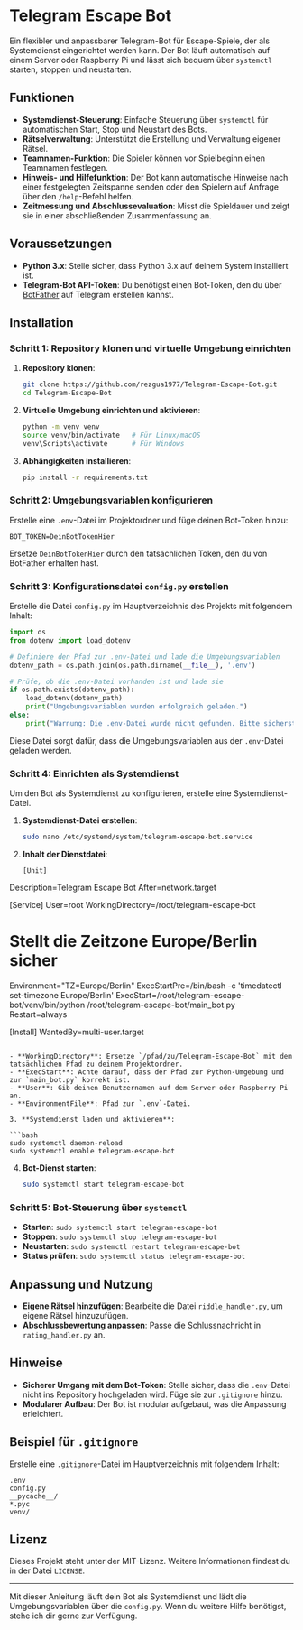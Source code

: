 
# Telegram Escape Bot

Ein flexibler und anpassbarer Telegram-Bot für Escape-Spiele, der als Systemdienst eingerichtet werden kann. Der Bot läuft automatisch auf einem Server oder Raspberry Pi und lässt sich bequem über `systemctl` starten, stoppen und neustarten.

## Funktionen

- **Systemdienst-Steuerung**: Einfache Steuerung über `systemctl` für automatischen Start, Stop und Neustart des Bots.
- **Rätselverwaltung**: Unterstützt die Erstellung und Verwaltung eigener Rätsel.
- **Teamnamen-Funktion**: Die Spieler können vor Spielbeginn einen Teamnamen festlegen.
- **Hinweis- und Hilfefunktion**: Der Bot kann automatische Hinweise nach einer festgelegten Zeitspanne senden oder den Spielern auf Anfrage über den `/help`-Befehl helfen.
- **Zeitmessung und Abschlussevaluation**: Misst die Spieldauer und zeigt sie in einer abschließenden Zusammenfassung an.

## Voraussetzungen

- **Python 3.x**: Stelle sicher, dass Python 3.x auf deinem System installiert ist.
- **Telegram-Bot API-Token**: Du benötigst einen Bot-Token, den du über [BotFather](https://t.me/botfather) auf Telegram erstellen kannst.

## Installation

### Schritt 1: Repository klonen und virtuelle Umgebung einrichten

1. **Repository klonen**:
   ```bash
   git clone https://github.com/rezgua1977/Telegram-Escape-Bot.git
   cd Telegram-Escape-Bot
   ```

2. **Virtuelle Umgebung einrichten und aktivieren**:
   ```bash
   python -m venv venv
   source venv/bin/activate   # Für Linux/macOS
   venv\Scripts\activate      # Für Windows
   ```

3. **Abhängigkeiten installieren**:
   ```bash
   pip install -r requirements.txt
   ```

### Schritt 2: Umgebungsvariablen konfigurieren

Erstelle eine `.env`-Datei im Projektordner und füge deinen Bot-Token hinzu:

```plaintext
BOT_TOKEN=DeinBotTokenHier
```

Ersetze `DeinBotTokenHier` durch den tatsächlichen Token, den du von BotFather erhalten hast.

### Schritt 3: Konfigurationsdatei `config.py` erstellen

Erstelle die Datei `config.py` im Hauptverzeichnis des Projekts mit folgendem Inhalt:

```python
import os
from dotenv import load_dotenv

# Definiere den Pfad zur .env-Datei und lade die Umgebungsvariablen
dotenv_path = os.path.join(os.path.dirname(__file__), '.env')

# Prüfe, ob die .env-Datei vorhanden ist und lade sie
if os.path.exists(dotenv_path):
    load_dotenv(dotenv_path)
    print("Umgebungsvariablen wurden erfolgreich geladen.")
else:
    print("Warnung: Die .env-Datei wurde nicht gefunden. Bitte sicherstellen, dass sie im Verzeichnis vorhanden ist.")
```

Diese Datei sorgt dafür, dass die Umgebungsvariablen aus der `.env`-Datei geladen werden.

### Schritt 4: Einrichten als Systemdienst

Um den Bot als Systemdienst zu konfigurieren, erstelle eine Systemdienst-Datei.

1. **Systemdienst-Datei erstellen**:

   ```bash
   sudo nano /etc/systemd/system/telegram-escape-bot.service
   ```

2. **Inhalt der Dienstdatei**:

   ```plaintext
   [Unit]
Description=Telegram Escape Bot
After=network.target

[Service]
User=root
WorkingDirectory=/root/telegram-escape-bot
# Stellt die Zeitzone Europe/Berlin sicher
Environment="TZ=Europe/Berlin"
ExecStartPre=/bin/bash -c 'timedatectl set-timezone Europe/Berlin'
ExecStart=/root/telegram-escape-bot/venv/bin/python /root/telegram-escape-bot/main_bot.py
Restart=always

[Install]
WantedBy=multi-user.target

   ```

   - **WorkingDirectory**: Ersetze `/pfad/zu/Telegram-Escape-Bot` mit dem tatsächlichen Pfad zu deinem Projektordner.
   - **ExecStart**: Achte darauf, dass der Pfad zur Python-Umgebung und zur `main_bot.py` korrekt ist.
   - **User**: Gib deinen Benutzernamen auf dem Server oder Raspberry Pi an.
   - **EnvironmentFile**: Pfad zur `.env`-Datei.

3. **Systemdienst laden und aktivieren**:

   ```bash
   sudo systemctl daemon-reload
   sudo systemctl enable telegram-escape-bot
   ```

4. **Bot-Dienst starten**:

   ```bash
   sudo systemctl start telegram-escape-bot
   ```

### Schritt 5: Bot-Steuerung über `systemctl`

- **Starten**: `sudo systemctl start telegram-escape-bot`
- **Stoppen**: `sudo systemctl stop telegram-escape-bot`
- **Neustarten**: `sudo systemctl restart telegram-escape-bot`
- **Status prüfen**: `sudo systemctl status telegram-escape-bot`

## Anpassung und Nutzung

- **Eigene Rätsel hinzufügen**: Bearbeite die Datei `riddle_handler.py`, um eigene Rätsel hinzuzufügen.
- **Abschlussbewertung anpassen**: Passe die Schlussnachricht in `rating_handler.py` an.

## Hinweise

- **Sicherer Umgang mit dem Bot-Token**: Stelle sicher, dass die `.env`-Datei nicht ins Repository hochgeladen wird. Füge sie zur `.gitignore` hinzu.
- **Modularer Aufbau**: Der Bot ist modular aufgebaut, was die Anpassung erleichtert.

## Beispiel für `.gitignore`

Erstelle eine `.gitignore`-Datei im Hauptverzeichnis mit folgendem Inhalt:

```plaintext
.env
config.py
__pycache__/
*.pyc
venv/
```

## Lizenz

Dieses Projekt steht unter der MIT-Lizenz. Weitere Informationen findest du in der Datei `LICENSE`.

---

Mit dieser Anleitung läuft dein Bot als Systemdienst und lädt die Umgebungsvariablen über die `config.py`. Wenn du weitere Hilfe benötigst, stehe ich dir gerne zur Verfügung.
